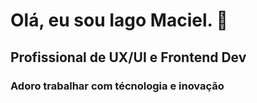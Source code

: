 # Olá, eu sou Iago Maciel. 👋
## Profissional de <b>UX/UI</b> e Frontend Dev
### Adoro trabalhar com técnologia e inovação
